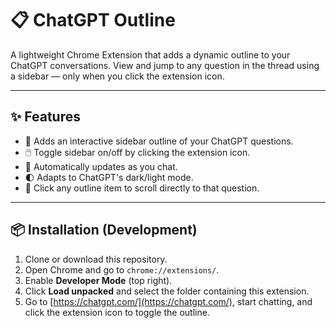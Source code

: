 # 📋 ChatGPT Outline

A lightweight Chrome Extension that adds a dynamic outline to your ChatGPT conversations. View and jump to any question in the thread using a sidebar — only when you click the extension icon.

---

## ✨ Features

- 📌 Adds an interactive sidebar outline of your ChatGPT questions.
- 🖱️ Toggle sidebar on/off by clicking the extension icon.
- 🚀 Automatically updates as you chat.
- 🌓 Adapts to ChatGPT's dark/light mode.
- 🧭 Click any outline item to scroll directly to that question.

---

## 📦 Installation (Development)

1. Clone or download this repository.
2. Open Chrome and go to `chrome://extensions/`.
3. Enable **Developer Mode** (top right).
4. Click **Load unpacked** and select the folder containing this extension.
5. Go to [https://chatgpt.com/](https://chatgpt.com/), start chatting, and click the extension icon to toggle the outline.

